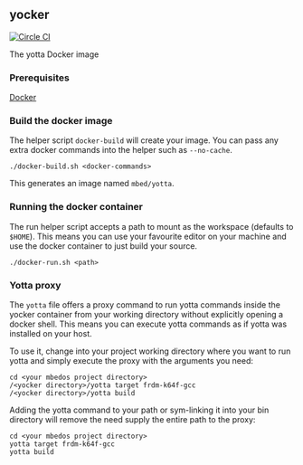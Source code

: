 ## yocker

[![Circle CI](https://circleci.com/gh/ARMmbed/yocker.svg?style=shield&circle-token=29f7822201a28674e78f1c36b24f5fe2e01fe019)](https://circleci.com/gh/ARMmbed/yocker)

The yotta Docker image

### Prerequisites

[Docker](https://www.docker.com/)

### Build the docker image

The helper script ```docker-build``` will create your image. You can pass any extra docker commands into the helper such as ```--no-cache```.

```
./docker-build.sh <docker-commands>
```

This generates an image named ```mbed/yotta```.

### Running the docker container

The run helper script accepts a path to mount as the workspace (defaults to `$HOME`). This means you can use your favourite editor on your machine and use the docker container to just build your source.

```
./docker-run.sh <path>
```

### Yotta proxy

The ```yotta``` file offers a proxy command to run yotta commands inside the yocker container from your working directory without explicitly opening a docker shell. This means you can execute yotta commands as if yotta was installed on your host.

To use it, change into your project working directory where you want to run yotta and simply execute the proxy with the arguments you need:

```
cd <your mbedos project directory>
/<yocker directory>/yotta target frdm-k64f-gcc
/<yocker directory>/yotta build
```

Adding the yotta command to your path or sym-linking it into your bin directory will remove the need supply the entire path to the proxy:

```
cd <your mbedos project directory>
yotta target frdm-k64f-gcc
yotta build
```